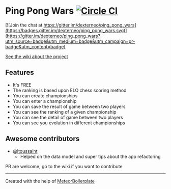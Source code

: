 # Ping Pong Wars [![Circle CI](https://circleci.com/gh/dexterneo/ping_pong_wars/tree/master.svg?style=svg)](https://circleci.com/gh/dexterneo/ping_pong_wars/tree/master)

[![Join the chat at https://gitter.im/dexterneo/ping_pong_wars](https://badges.gitter.im/dexterneo/ping_pong_wars.svg)](https://gitter.im/dexterneo/ping_pong_wars?utm_source=badge&utm_medium=badge&utm_campaign=pr-badge&utm_content=badge)

[See the wiki about the project](https://github.com/dexterneo/ping_pong_wars/wiki)

## Features

* It's FREE
* The ranking is based upon ELO chess scoring method
* You can create championships
* You can enter a championship
* You can save the result of game between two players
* You can see the ranking of a given championship
* You can see the detail of game between two players
* You can see you evolution in different championships

## Awesome contributors

* [@ltoussaint](https://github.com/ltoussaint)
  * Helped on the data model and super tips about the app refactoring

PR are welcome, go to the wiki if you want to contribute

---
Created with the help of [MeteorBoilerplate](https://github.com/dexterneo/meteorBoilerplate)
